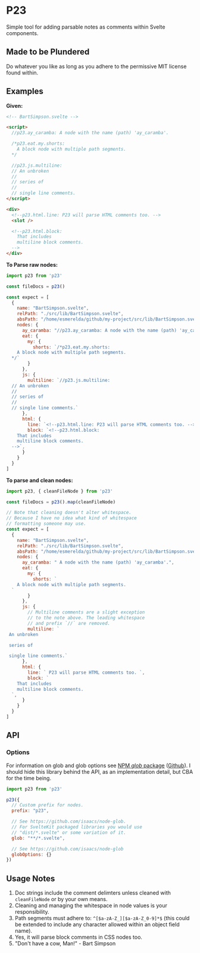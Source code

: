 # P23

Simple tool for adding parsable notes as comments within Svelte components.

## Made to be Plundered

Do whatever you like as long as you adhere to the permissive MIT license found within.

## Examples

**Given:**

```html
<!-- BartSimpson.svelte -->

<script>
  //p23.ay_caramba: A node with the name (path) 'ay_caramba'.

  /*p23.eat.my.shorts:
    A block node with multiple path segments.
  */

  //p23.js.multiline:
  // An unbroken
  //
  // series of
  //
  // single line comments.
</script>

<div>
  <!--p23.html.line: P23 will parse HTML comments too. -->
  <slot />

  <!--p23.html.block:
    That includes
    multiline block comments. 
  -->
</div>
```

**To Parse raw nodes:**

```js
import p23 from 'p23'

const fileDocs = p23()

const expect = [
  {
    name: "BartSimpson.svelte",
    relPath: "./src/lib/BartSimpson.svelte",
    absPath: "/home/esmerelda/github/my-project/src/lib/BartSimpson.svelte",
    nodes: {
      ay_caramba: "//p23.ay_caramba: A node with the name (path) 'ay_caramba'.",
      eat: {
        my: {
          shorts: `/*p23.eat.my.shorts:
    A block node with multiple path segments.
  */`
        }
      },
      js: {
        multiline: `//p23.js.multiline:
  // An unbroken
  //
  // series of
  //
  // single line comments.`
      },
      html: {
        line: `<!--p23.html.line: P23 will parse HTML comments too. -->`,
        block: `<!--p23.html.block:
    That includes
    multiline block comments. 
  -->`,
      }
    }
  }
]
```

**To parse and clean nodes:**

```js
import p23, { cleanFileNode } from 'p23'

const fileDocs = p23().map(cleanFileNode)

// Note that cleaning doesn't alter whitespace.
// Because I have no idea what kind of whitespace
// formatting someone may use.
const expect = [
  {
    name: "BartSimpson.svelte",
    relPath: "./src/lib/BartSimpson.svelte",
    absPath: "/home/esmerelda/github/my-project/src/lib/BartSimpson.svelte",
    nodes: {
      ay_caramba: " A node with the name (path) 'ay_caramba'.",
      eat: {
        my: {
          shorts: `
    A block node with multiple path segments.
  `
        }
      },
      js: {
        // Multiline comments are a slight exception
        // to the note above. The leading whitespace
        // and prefix `//` are removed.
        multiline: `
 An unbroken

 series of

 single line comments.`
      },
      html: {
        line: ` P23 will parse HTML comments too. `,
        block: `
    That includes
    multiline block comments. 
  `,
      }
    }
  }
]
```

## API

### Options

For information on glob and glob options see [NPM _glob_ package](https://www.npmjs.com/package/glob) ([Github](https://github.com/isaacs/node-glob)). I should hide this library behind the API, as an implementation detail, but CBA for the time being.

```js
import p23 from 'p23'

p23({
  // Custom prefix for nodes. 
  prefix: "p23",

  // See https://github.com/isaacs/node-glob.
  // For SvelteKit packaged libraries you would use
  // "dist/*.svelte" or some variation of it.
  glob: "**/*.svelte",

  // See https://github.com/isaacs/node-glob
  globOptions: {}
})
```

## Usage Notes

1. Doc strings include the comment delimters unless cleaned with `cleanFileNode` or by your own means.
2. Cleaning and managing the whitespace in node values is your responsibility.
3. Path segments must adhere to: `^[$a-zA-Z_][$a-zA-Z_0-9]*$` (this could be extended to include any character allowed within an object field name).
4. Yes, it will parse block comments in CSS nodes too.
5. "Don't have a cow, Man!" - Bart Simpson
